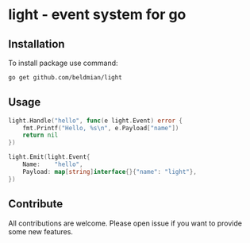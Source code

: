 # light - event system for go

## Installation

To install package use command:
```bash
go get github.com/beldmian/light
```

## Usage

```go
light.Handle("hello", func(e light.Event) error {
    fmt.Printf("Hello, %s\n", e.Payload["name"])
    return nil
})

light.Emit(light.Event{
    Name:    "hello",
    Payload: map[string]interface{}{"name": "light"},
})
```

## Contribute

All contributions are welcome. Please open issue if you want to provide some new features.